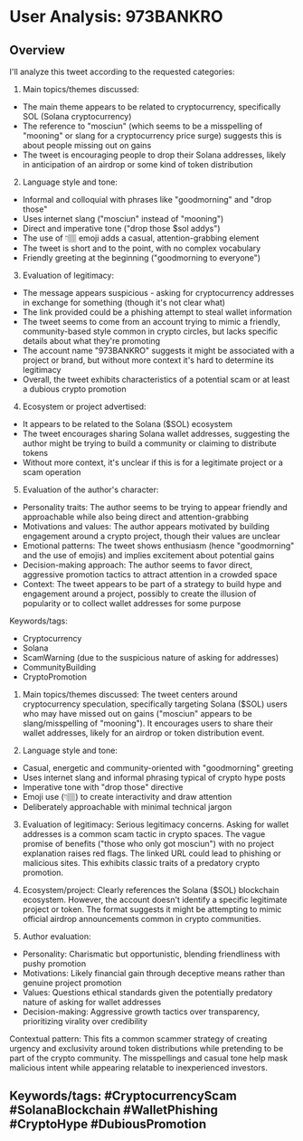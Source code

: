 # User Analysis: 973BANKRO

## Overview

<think>
I'll analyze this tweet according to the requested categories:

1. Main topics/themes discussed:
- The main theme appears to be related to cryptocurrency, specifically SOL (Solana cryptocurrency)
- The reference to "mosciun" (which seems to be a misspelling of "mooning" or slang for a cryptocurrency price surge) suggests this is about people missing out on gains
- The tweet is encouraging people to drop their Solana addresses, likely in anticipation of an airdrop or some kind of token distribution

2. Language style and tone:
- Informal and colloquial with phrases like "goodmorning" and "drop those"
- Uses internet slang ("mosciun" instead of "mooning")
- Direct and imperative tone ("drop those $sol addys")
- The use of 👇🏽 emoji adds a casual, attention-grabbing element
- The tweet is short and to the point, with no complex vocabulary
- Friendly greeting at the beginning ("goodmorning to everyone")

3. Evaluation of legitimacy:
- The message appears suspicious - asking for cryptocurrency addresses in exchange for something (though it's not clear what)
- The link provided could be a phishing attempt to steal wallet information
- The tweet seems to come from an account trying to mimic a friendly, community-based style common in crypto circles, but lacks specific details about what they're promoting
- The account name "973BANKRO" suggests it might be associated with a project or brand, but without more context it's hard to determine its legitimacy
- Overall, the tweet exhibits characteristics of a potential scam or at least a dubious crypto promotion

4. Ecosystem or project advertised:
- It appears to be related to the Solana ($SOL) ecosystem
- The tweet encourages sharing Solana wallet addresses, suggesting the author might be trying to build a community or claiming to distribute tokens
- Without more context, it's unclear if this is for a legitimate project or a scam operation

5. Evaluation of the author's character:
- Personality traits: The author seems to be trying to appear friendly and approachable while also being direct and attention-grabbing
- Motivations and values: The author appears motivated by building engagement around a crypto project, though their values are unclear
- Emotional patterns: The tweet shows enthusiasm (hence "goodmorning" and the use of emojis) and implies excitement about potential gains
- Decision-making approach: The author seems to favor direct, aggressive promotion tactics to attract attention in a crowded space
- Context: The tweet appears to be part of a strategy to build hype and engagement around a project, possibly to create the illusion of popularity or to collect wallet addresses for some purpose

Keywords/tags:
- Cryptocurrency
- Solana
- ScamWarning (due to the suspicious nature of asking for addresses)
- CommunityBuilding
- CryptoPromotion
</think>

1. Main topics/themes discussed:
The tweet centers around cryptocurrency speculation, specifically targeting Solana ($SOL) users who may have missed out on gains ("mosciun" appears to be slang/misspelling of "mooning"). It encourages users to share their wallet addresses, likely for an airdrop or token distribution event.

2. Language style and tone:
- Casual, energetic and community-oriented with "goodmorning" greeting
- Uses internet slang and informal phrasing typical of crypto hype posts
- Imperative tone with "drop those" directive
- Emoji use (👇🏽) to create interactivity and draw attention
- Deliberately approachable with minimal technical jargon

3. Evaluation of legitimacy:
Serious legitimacy concerns. Asking for wallet addresses is a common scam tactic in crypto spaces. The vague promise of benefits ("those who only got mosciun") with no project explanation raises red flags. The linked URL could lead to phishing or malicious sites. This exhibits classic traits of a predatory crypto promotion.

4. Ecosystem/project:
Clearly references the Solana ($SOL) blockchain ecosystem. However, the account doesn't identify a specific legitimate project or token. The format suggests it might be attempting to mimic official airdrop announcements common in crypto communities.

5. Author evaluation:
- Personality: Charismatic but opportunistic, blending friendliness with pushy promotion
- Motivations: Likely financial gain through deceptive means rather than genuine project promotion
- Values: Questions ethical standards given the potentially predatory nature of asking for wallet addresses
- Decision-making: Aggressive growth tactics over transparency, prioritizing virality over credibility

Contextual pattern:
This fits a common scammer strategy of creating urgency and exclusivity around token distributions while pretending to be part of the crypto community. The misspellings and casual tone help mask malicious intent while appearing relatable to inexperienced investors.

Keywords/tags:
#CryptocurrencyScam #SolanaBlockchain #WalletPhishing #CryptoHype #DubiousPromotion
---
